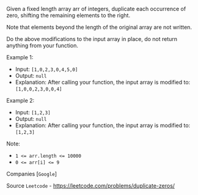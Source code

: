 Given a fixed length array arr of integers, duplicate each occurrence of zero, shifting the remaining elements to the right.

Note that elements beyond the length of the original array are not written.

Do the above modifications to the input array in place, do not return anything from your function.

Example 1:

- Input: `[1,0,2,3,0,4,5,0]`
- Output: `null`
- Explanation: After calling your function, the input array is modified to: `[1,0,0,2,3,0,0,4]`

Example 2:

- Input: `[1,2,3]`
- Output: `null`
- Explanation: After calling your function, the input array is modified to: `[1,2,3]`
 
Note:

- `1 <= arr.length <= 10000`
- `0 <= arr[i] <= 9`

Companies [`Google`]

Source `Leetcode` - https://leetcode.com/problems/duplicate-zeros/